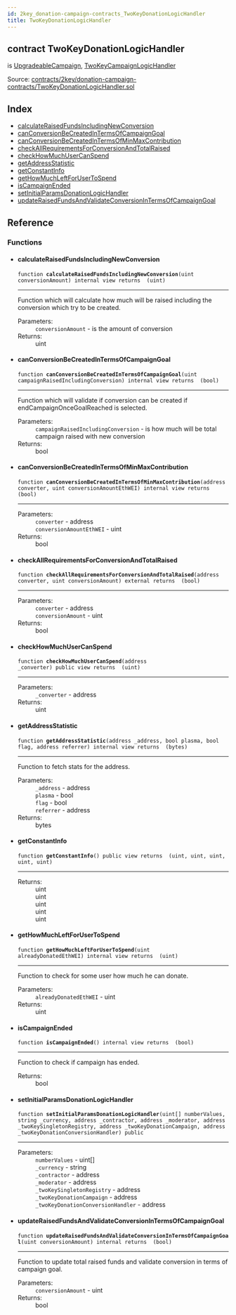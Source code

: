 ```yaml
---
id: 2key_donation-campaign-contracts_TwoKeyDonationLogicHandler
title: TwoKeyDonationLogicHandler
---
```


<div class="contract-doc"><div class="contract"><h2 class="contract-header"><span class="contract-kind">contract</span> TwoKeyDonationLogicHandler</h2><p class="base-contracts"><span>is</span> <a href="2key_upgradable-pattern-campaigns_UpgradeableCampaign.html">UpgradeableCampaign</a><span>, </span><a href="2key_campaign-mutual-contracts_TwoKeyCampaignLogicHandler.html">TwoKeyCampaignLogicHandler</a></p><div class="source">Source: <a href="https://github.com/2keynet/web3-alpha/blob/v0.0.3/contracts/2key/donation-campaign-contracts/TwoKeyDonationLogicHandler.sol" target="_blank">contracts/2key/donation-campaign-contracts/TwoKeyDonationLogicHandler.sol</a></div></div><div class="index"><h2>Index</h2><ul><li><a href="2key_donation-campaign-contracts_TwoKeyDonationLogicHandler.html#calculateRaisedFundsIncludingNewConversion">calculateRaisedFundsIncludingNewConversion</a></li><li><a href="2key_donation-campaign-contracts_TwoKeyDonationLogicHandler.html#canConversionBeCreatedInTermsOfCampaignGoal">canConversionBeCreatedInTermsOfCampaignGoal</a></li><li><a href="2key_donation-campaign-contracts_TwoKeyDonationLogicHandler.html#canConversionBeCreatedInTermsOfMinMaxContribution">canConversionBeCreatedInTermsOfMinMaxContribution</a></li><li><a href="2key_donation-campaign-contracts_TwoKeyDonationLogicHandler.html#checkAllRequirementsForConversionAndTotalRaised">checkAllRequirementsForConversionAndTotalRaised</a></li><li><a href="2key_donation-campaign-contracts_TwoKeyDonationLogicHandler.html#checkHowMuchUserCanSpend">checkHowMuchUserCanSpend</a></li><li><a href="2key_donation-campaign-contracts_TwoKeyDonationLogicHandler.html#getAddressStatistic">getAddressStatistic</a></li><li><a href="2key_donation-campaign-contracts_TwoKeyDonationLogicHandler.html#getConstantInfo">getConstantInfo</a></li><li><a href="2key_donation-campaign-contracts_TwoKeyDonationLogicHandler.html#getHowMuchLeftForUserToSpend">getHowMuchLeftForUserToSpend</a></li><li><a href="2key_donation-campaign-contracts_TwoKeyDonationLogicHandler.html#isCampaignEnded">isCampaignEnded</a></li><li><a href="2key_donation-campaign-contracts_TwoKeyDonationLogicHandler.html#setInitialParamsDonationLogicHandler">setInitialParamsDonationLogicHandler</a></li><li><a href="2key_donation-campaign-contracts_TwoKeyDonationLogicHandler.html#updateRaisedFundsAndValidateConversionInTermsOfCampaignGoal">updateRaisedFundsAndValidateConversionInTermsOfCampaignGoal</a></li></ul></div><div class="reference"><h2>Reference</h2><div class="functions"><h3>Functions</h3><ul><li><div class="item function"><span id="calculateRaisedFundsIncludingNewConversion" class="anchor-marker"></span><h4 class="name">calculateRaisedFundsIncludingNewConversion</h4><div class="body"><code class="signature">function <strong>calculateRaisedFundsIncludingNewConversion</strong><span>(uint conversionAmount) </span><span>internal </span><span>view </span><span>returns  (uint) </span></code><hr/><div class="description"><p>Function which will calculate how much will be raised including the conversion which try to be created.</p></div><dl><dt><span class="label-parameters">Parameters:</span></dt><dd><div><code>conversionAmount</code> - is the amount of conversion</div></dd><dt><span class="label-return">Returns:</span></dt><dd>uint</dd></dl></div></div></li><li><div class="item function"><span id="canConversionBeCreatedInTermsOfCampaignGoal" class="anchor-marker"></span><h4 class="name">canConversionBeCreatedInTermsOfCampaignGoal</h4><div class="body"><code class="signature">function <strong>canConversionBeCreatedInTermsOfCampaignGoal</strong><span>(uint campaignRaisedIncludingConversion) </span><span>internal </span><span>view </span><span>returns  (bool) </span></code><hr/><div class="description"><p>Function which will validate if conversion can be created if endCampaignOnceGoalReached is selected.</p></div><dl><dt><span class="label-parameters">Parameters:</span></dt><dd><div><code>campaignRaisedIncludingConversion</code> - is how much will be total campaign raised with new conversion</div></dd><dt><span class="label-return">Returns:</span></dt><dd>bool</dd></dl></div></div></li><li><div class="item function"><span id="canConversionBeCreatedInTermsOfMinMaxContribution" class="anchor-marker"></span><h4 class="name">canConversionBeCreatedInTermsOfMinMaxContribution</h4><div class="body"><code class="signature">function <strong>canConversionBeCreatedInTermsOfMinMaxContribution</strong><span>(address converter, uint conversionAmountEthWEI) </span><span>internal </span><span>view </span><span>returns  (bool) </span></code><hr/><dl><dt><span class="label-parameters">Parameters:</span></dt><dd><div><code>converter</code> - address</div><div><code>conversionAmountEthWEI</code> - uint</div></dd><dt><span class="label-return">Returns:</span></dt><dd>bool</dd></dl></div></div></li><li><div class="item function"><span id="checkAllRequirementsForConversionAndTotalRaised" class="anchor-marker"></span><h4 class="name">checkAllRequirementsForConversionAndTotalRaised</h4><div class="body"><code class="signature">function <strong>checkAllRequirementsForConversionAndTotalRaised</strong><span>(address converter, uint conversionAmount) </span><span>external </span><span>returns  (bool) </span></code><hr/><dl><dt><span class="label-parameters">Parameters:</span></dt><dd><div><code>converter</code> - address</div><div><code>conversionAmount</code> - uint</div></dd><dt><span class="label-return">Returns:</span></dt><dd>bool</dd></dl></div></div></li><li><div class="item function"><span id="checkHowMuchUserCanSpend" class="anchor-marker"></span><h4 class="name">checkHowMuchUserCanSpend</h4><div class="body"><code class="signature">function <strong>checkHowMuchUserCanSpend</strong><span>(address _converter) </span><span>public </span><span>view </span><span>returns  (uint) </span></code><hr/><dl><dt><span class="label-parameters">Parameters:</span></dt><dd><div><code>_converter</code> - address</div></dd><dt><span class="label-return">Returns:</span></dt><dd>uint</dd></dl></div></div></li><li><div class="item function"><span id="getAddressStatistic" class="anchor-marker"></span><h4 class="name">getAddressStatistic</h4><div class="body"><code class="signature">function <strong>getAddressStatistic</strong><span>(address _address, bool plasma, bool flag, address referrer) </span><span>internal </span><span>view </span><span>returns  (bytes) </span></code><hr/><div class="description"><p>Function to fetch stats for the address.</p></div><dl><dt><span class="label-parameters">Parameters:</span></dt><dd><div><code>_address</code> - address</div><div><code>plasma</code> - bool</div><div><code>flag</code> - bool</div><div><code>referrer</code> - address</div></dd><dt><span class="label-return">Returns:</span></dt><dd>bytes</dd></dl></div></div></li><li><div class="item function"><span id="getConstantInfo" class="anchor-marker"></span><h4 class="name">getConstantInfo</h4><div class="body"><code class="signature">function <strong>getConstantInfo</strong><span>() </span><span>public </span><span>view </span><span>returns  (uint, uint, uint, uint, uint) </span></code><hr/><dl><dt><span class="label-return">Returns:</span></dt><dd>uint</dd><dd>uint</dd><dd>uint</dd><dd>uint</dd><dd>uint</dd></dl></div></div></li><li><div class="item function"><span id="getHowMuchLeftForUserToSpend" class="anchor-marker"></span><h4 class="name">getHowMuchLeftForUserToSpend</h4><div class="body"><code class="signature">function <strong>getHowMuchLeftForUserToSpend</strong><span>(uint alreadyDonatedEthWEI) </span><span>internal </span><span>view </span><span>returns  (uint) </span></code><hr/><div class="description"><p>Function to check for some user how much he can donate.</p></div><dl><dt><span class="label-parameters">Parameters:</span></dt><dd><div><code>alreadyDonatedEthWEI</code> - uint</div></dd><dt><span class="label-return">Returns:</span></dt><dd>uint</dd></dl></div></div></li><li><div class="item function"><span id="isCampaignEnded" class="anchor-marker"></span><h4 class="name">isCampaignEnded</h4><div class="body"><code class="signature">function <strong>isCampaignEnded</strong><span>() </span><span>internal </span><span>view </span><span>returns  (bool) </span></code><hr/><div class="description"><p>Function to check if campaign has ended.</p></div><dl><dt><span class="label-return">Returns:</span></dt><dd>bool</dd></dl></div></div></li><li><div class="item function"><span id="setInitialParamsDonationLogicHandler" class="anchor-marker"></span><h4 class="name">setInitialParamsDonationLogicHandler</h4><div class="body"><code class="signature">function <strong>setInitialParamsDonationLogicHandler</strong><span>(uint[] numberValues, string _currency, address _contractor, address _moderator, address _twoKeySingletonRegistry, address _twoKeyDonationCampaign, address _twoKeyDonationConversionHandler) </span><span>public </span></code><hr/><dl><dt><span class="label-parameters">Parameters:</span></dt><dd><div><code>numberValues</code> - uint[]</div><div><code>_currency</code> - string</div><div><code>_contractor</code> - address</div><div><code>_moderator</code> - address</div><div><code>_twoKeySingletonRegistry</code> - address</div><div><code>_twoKeyDonationCampaign</code> - address</div><div><code>_twoKeyDonationConversionHandler</code> - address</div></dd></dl></div></div></li><li><div class="item function"><span id="updateRaisedFundsAndValidateConversionInTermsOfCampaignGoal" class="anchor-marker"></span><h4 class="name">updateRaisedFundsAndValidateConversionInTermsOfCampaignGoal</h4><div class="body"><code class="signature">function <strong>updateRaisedFundsAndValidateConversionInTermsOfCampaignGoal</strong><span>(uint conversionAmount) </span><span>internal </span><span>returns  (bool) </span></code><hr/><div class="description"><p>Function to update total raised funds and validate conversion in terms of campaign goal.</p></div><dl><dt><span class="label-parameters">Parameters:</span></dt><dd><div><code>conversionAmount</code> - uint</div></dd><dt><span class="label-return">Returns:</span></dt><dd>bool</dd></dl></div></div></li></ul></div></div></div>
